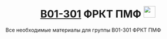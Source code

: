 <h1 align="center"> <a href="https://t.me/+U8C9eHqeNKoxZDli" target="_blank">B01-301</a> ФРКТ ПМФ 
<img src="[https://github.com/blackcater/blackcater/raw/main/images/Hi.gif](https://www.google.com/url?sa=i&url=https%3A%2F%2Fwiki.mipt.tech%2Findex.php%2F%25D0%25A4%25D0%25B8%25D0%25B7%25D1%2582%25D0%25B5%25D1%2585-%25D1%2588%25D0%25BA%25D0%25BE%25D0%25BB%25D0%25B0_%25D1%2580%25D0%25B0%25D0%25B4%25D0%25B8%25D0%25BE%25D1%2582%25D0%25B5%25D1%2585%25D0%25BD%25D0%25B8%25D0%25BA%25D0%25B8_%25D0%25B8_%25D0%25BA%25D0%25BE%25D0%25BC%25D0%25BF%25D1%258C%25D1%258E%25D1%2582%25D0%25B5%25D1%2580%25D0%25BD%25D1%258B%25D1%2585_%25D1%2582%25D0%25B5%25D1%2585%25D0%25BD%25D0%25BE%25D0%25BB%25D0%25BE%25D0%25B3%25D0%25B8%25D0%25B9&psig=AOvVaw20MfNSQp7wOBRMRiBuqYV7&ust=1694129543585000&source=images&cd=vfe&opi=89978449&ved=0CBAQjRxqFwoTCMjmopuSl4EDFQAAAAAdAAAAABAE)https://www.google.com/url?sa=i&url=https%3A%2F%2Fwiki.mipt.tech%2Findex.php%2F%25D0%25A4%25D0%25B8%25D0%25B7%25D1%2582%25D0%25B5%25D1%2585-%25D1%2588%25D0%25BA%25D0%25BE%25D0%25BB%25D0%25B0_%25D1%2580%25D0%25B0%25D0%25B4%25D0%25B8%25D0%25BE%25D1%2582%25D0%25B5%25D1%2585%25D0%25BD%25D0%25B8%25D0%25BA%25D0%25B8_%25D0%25B8_%25D0%25BA%25D0%25BE%25D0%25BC%25D0%25BF%25D1%258C%25D1%258E%25D1%2582%25D0%25B5%25D1%2580%25D0%25BD%25D1%258B%25D1%2585_%25D1%2582%25D0%25B5%25D1%2585%25D0%25BD%25D0%25BE%25D0%25BB%25D0%25BE%25D0%25B3%25D0%25B8%25D0%25B9&psig=AOvVaw20MfNSQp7wOBRMRiBuqYV7&ust=1694129543585000&source=images&cd=vfe&opi=89978449&ved=0CBAQjRxqFwoTCMjmopuSl4EDFQAAAAAdAAAAABAE" height="32"/></h1>
Все необходимые материалы для группы B01-301 ФРКТ ПМФ


